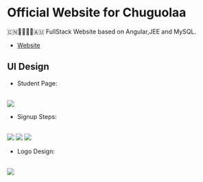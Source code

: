 # Official Website for Chuguolaa

🇨🇳👨‍🎓👩‍🎓🇦🇺 FullStack Website based on Angular,JEE and MySQL.

* [Website](http://chuguolaa.com/)

## UI Design

* Student Page:
<br>
<img src="https://australiamark.com.au/wp-content/uploads/2017/11/alading-page.jpg">

* Signup Steps:
<br>
<img src="https://australiamark.com.au/wp-content/uploads/2017/11/Register-1.png">
<img src="https://australiamark.com.au/wp-content/uploads/2017/11/Register-2.png">
<img src="https://australiamark.com.au/wp-content/uploads/2017/11/Register-3.png">

* Logo Design:
<br>
<img src="https://australiamark.com.au/wp-content/uploads/2017/11/logo-chuguolaa.jpg">
